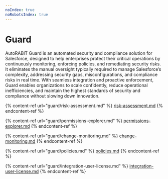 ```yaml
---
noIndex: true
noRobotsIndex: true
---
```


# Guard

AutoRABIT Guard is an automated security and compliance solution for Salesforce, designed to help enterprises protect their critical operations by continuously monitoring, enforcing policies, and remediating security risks. It eliminates the manual oversight typically required to manage Salesforce’s complexity, addressing security gaps, misconfigurations, and compliance risks in real time. With seamless integration and proactive enforcement, Guard enables organizations to scale confidently, reduce operational inefficiencies, and maintain the highest standards of security and compliance without slowing down innovation.



{% content-ref url="guard/risk-assessment.md" %}
[risk-assessment.md](guard/risk-assessment.md)
{% endcontent-ref %}

{% content-ref url="guard/permissions-explorer.md" %}
[permissions-explorer.md](guard/permissions-explorer.md)
{% endcontent-ref %}

{% content-ref url="guard/change-monitoring.md" %}
[change-monitoring.md](guard/change-monitoring.md)
{% endcontent-ref %}

{% content-ref url="guard/policies.md" %}
[policies.md](guard/policies.md)
{% endcontent-ref %}

{% content-ref url="guard/integration-user-license.md" %}
[integration-user-license.md](guard/integration-user-license.md)
{% endcontent-ref %}

